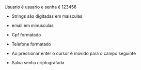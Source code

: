 Usuario é usuario e senha é 123456

- Strings são digitadas em maísculas
- email em minusculas
- Cpf formatado
- Telefone formatado
- Ao pressionar enter o cursor é movido para o campo seguinte

- Salva senha criptografada